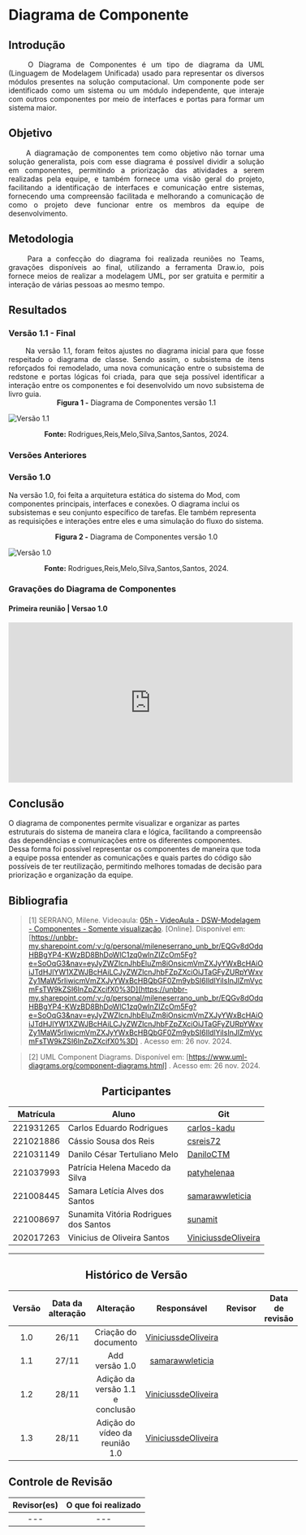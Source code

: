 # Diagrama de Componente

## Introdução 
<!--  
- **Apresente o tema do projeto ou estudo;**
- **Busque trazer referências no decorrer do texto;**
- Destaque a relevância do diagrama ou abordagem para a área de aplicação.
- Mencione brevemente os principais aspectos que serão abordados no documento.
-->

<div align="justify">&emsp;&emsp;
O Diagrama de Componentes é um tipo de diagrama da UML (Linguagem de Modelagem Unificada) usado para representar os diversos módulos presentes na solução computacional. Um componente pode ser identificado como um sistema ou um módulo independente, que interaje com outros componentes por meio de interfaces e portas para formar um sistema maior.
</div>

## Objetivo
<!--  
- **Declare o que se pretende alcançar com o diagrama em projetos no geral; Busque referenciar!**
- **Declare o que se pretende alcançar com o diagrama para equipe neste contexto;**
- **Destaque os resultados esperados, como soluções para problemas, melhorias no entendimento ou suporte à tomada de decisões.**
-->

<div align="justify">&emsp;&emsp;
A diagramação de componentes tem como objetivo não tornar uma solução generalista, pois com esse diagrama é possível dividir a solução em componentes, permitindo a priorização das atividades a serem realizadas pela equipe, e também fornece uma visão geral do projeto, facilitando a identificação de interfaces e comunicação entre sistemas, fornecendo uma compreensão facilitada e melhorando a comunicação de como o projeto deve funcionar entre os membros da equipe de desenvolvimento.
</div>

## Metodologia
<!--  
- **Explique o processo utilizado para desenvolver o trabalho. COMO foi feito?**
- **Descreva as ferramentas, técnicas ou referências utilizadas na construção do diagrama ou solução. Se houver alguma ferramenta específica determinada pela professora, a sugestão é usá-la sendo em qualquer etapa do processo. Podem começar com uma ferramenta que já são familiarizados e depois explorar outras ferramentas.**
- Se desejarem, podem citar os desafios encontrados seguindo a metodologia, propostas de melhoria, etc.
-->

<div align="justify">&emsp;&emsp;
Para a confecção do diagrama foi realizada reuniões no Teams, gravações disponíveis ao final, utilizando a ferramenta Draw.io, pois fornece meios de realizar a modelagem UML, por ser gratuita e permitir a interação de várias pessoas ao mesmo tempo.
</div>

## Resultados
<!--  
- **Apresente o produto final, como o diagrama ou solução desenvolvida.** 
- **Desenvolva ao menos um parágrafo referenciando a figura**
- **Adicione "Figura 1 - Título da Figura/Quadro/Tabela" acima e "Fonte: " abaixo dela**
- Destaque os pontos principais ou insights obtidos durante o processo.
- **APRESENTE AS VERSÕES DO DIAGRAMA!! Podem usar o formato abaixo para poluir menos a página**
-->
### Versão 1.1 - Final
<div align="justify">&emsp;&emsp;
Na versão 1.1, foram feitos ajustes no diagrama inicial para que fosse respeitado o diagrama de classe. Sendo assim, o subsistema de itens reforçados foi remodelado, uma nova comunicação entre o subsistema de redstone e portas lógicas foi criada, para que seja possível identificar a interação entre os componentes e foi desenvolvido um novo subsistema de livro guia.

<center><b>Figura 1 -</b> Diagrama de Componentes versão 1.1</center>

![Versão 1.1](../../assets/componentes2.png)

<center><b>Fonte:</b> Rodrigues,Reis,Melo,Silva,Santos,Santos, 2024.</center>
</div>

### Versões Anteriores

### Versão 1.0

Na versão 1.0, foi feita a arquitetura estática do sistema do Mod, com componentes principais, interfaces e conexões. O diagrama inclui os subsistemas e seu conjunto específico de tarefas. Ele também representa as requisições e interações entre eles e uma simulação do fluxo do sistema.

<center><b>Figura 2 -</b> Diagrama de Componentes versão 1.0</center>

![Versão 1.0](../../assets/componentes.png)

<center><b>Fonte:</b> Rodrigues,Reis,Melo,Silva,Santos,Santos, 2024.</center>

### Gravações do Diagrama de Componentes

#### Primeira reunião | Versao 1.0 
<iframe width="560" height="315" src="https://www.youtube.com/embed/AZiR3iqjQsk?si=ZCp7ScixGuM7auxQ" title="YouTube video player" frameborder="0" allow="accelerometer; autoplay; clipboard-write; encrypted-media; gyroscope; picture-in-picture; web-share" referrerpolicy="strict-origin-when-cross-origin" allowfullscreen></iframe>


## Conclusão
<!--  
-   **Resuma os pontos principais do trabalho.**
-   **Avalie se os objetivos foram alcançados e o impacto do trabalho.**
-   **Apresente perspectivas para melhorias ou trabalhos futuros.**
-->

O diagrama de componentes permite visualizar e organizar as partes estruturais do sistema de maneira clara e lógica, facilitando a compreensão das dependências e comunicações entre os diferentes componentes. Dessa forma foi possível representar os componentes de maneira que toda a equipe possa entender as comunicações e quais partes do código são possíveis de ter reutilização, permitindo melhores tomadas de decisão para priorização e organização da equipe. 

## Bibliografia 

<!-- - **Altere!**-->

> [1] SERRANO, Milene. Videoaula: [05h - VideoAula - DSW-Modelagem - Componentes - Somente visualização](https://unbbr-my.sharepoint.com/:v:/g/personal/mileneserrano_unb_br/EQGv8dOdqHBBgYP4-KWzBD8BhDoWlC1zq0wInZIZcOm5Fg?e=SoOqG3&nav=eyJyZWZlcnJhbEluZm8iOnsicmVmZXJyYWxBcHAiOiJTdHJlYW1XZWJBcHAiLCJyZWZlcnJhbFZpZXciOiJTaGFyZURpYWxvZy1MaW5rIiwicmVmZXJyYWxBcHBQbGF0Zm9ybSI6IldlYiIsInJlZmVycmFsTW9kZSI6InZpZXcifX0%3D). [Online]. Disponível em: [https://unbbr-my.sharepoint.com/:v:/g/personal/mileneserrano_unb_br/EQGv8dOdqHBBgYP4-KWzBD8BhDoWlC1zq0wInZIZcOm5Fg?e=SoOqG3&nav=eyJyZWZlcnJhbEluZm8iOnsicmVmZXJyYWxBcHAiOiJTdHJlYW1XZWJBcHAiLCJyZWZlcnJhbFZpZXciOiJTaGFyZURpYWxvZy1MaW5rIiwicmVmZXJyYWxBcHBQbGF0Zm9ybSI6IldlYiIsInJlZmVycmFsTW9kZSI6InZpZXcifX0%3D](https://unbbr-my.sharepoint.com/:v:/g/personal/mileneserrano_unb_br/EQGv8dOdqHBBgYP4-KWzBD8BhDoWlC1zq0wInZIZcOm5Fg?e=SoOqG3&nav=eyJyZWZlcnJhbEluZm8iOnsicmVmZXJyYWxBcHAiOiJTdHJlYW1XZWJBcHAiLCJyZWZlcnJhbFZpZXciOiJTaGFyZURpYWxvZy1MaW5rIiwicmVmZXJyYWxBcHBQbGF0Zm9ybSI6IldlYiIsInJlZmVycmFsTW9kZSI6InZpZXcifX0%3D) . Acesso em: 26 nov. 2024.

> [2] UML Component Diagrams. Disponível em: [https://www.uml-diagrams.org/component-diagrams.html] . Acesso em: 26 nov. 2024.


<center>

## Participantes

</center>

<!-- de preferência: em ordem alfabética, seguindo o exemplo: -->

<div style="margin: 0 auto; width: fit-content;">

| Matrícula | Aluno                                 | Git                                                           |
| --------- | ------------------------------------- | ------------------------------------------------------------- |
| 221931265 | Carlos Eduardo Rodrigues              | [carlos-kadu](https://github.com/carlos-kadu)                 |
| 221021886 | Cássio Sousa dos Reis                 | [csreis72](https://github.com/csreis72)                       |
| 221031149 | Danilo César Tertuliano Melo          | [DaniloCTM](https://github.com/DaniloCTM)                     |
| 221037993 | Patrícia Helena Macedo da Silva       | [patyhelenaa](https://github.com/patyhelenaa)                 |
| 221008445 | Samara Letícia Alves dos Santos       | [samarawwleticia](https://github.com/samarawwleticia)         |
| 221008697 | Sunamita Vitória Rodrigues dos Santos | [sunamit](https://github.com/sunamit)                         |
| 202017263 | Vinicius de Oliveira Santos           | [ViniciussdeOliveira](https://github.com/ViniciussdeOliveira) |

</div>

---

<center>

## Histórico de Versão

</center>

<!-- Lembre de alterar a data -->

<div style="margin: 0 auto; width: fit-content;">

| Versão | Data da alteração |            Alteração            |                  Responsável                  |                      Revisor                       | Data de revisão |
| :----: | :---------------: | :-----------------------------: | :-------------------------------------------: | :------------------------------------------------: | :-------------: |
|  1.0   |       26/11       |      Criação do documento       | [ViniciussdeOliveira](https://github.com/ViniciussdeOliveira)  |      
|  1.1   |       27/11       |          Add versão 1.0         | [samarawwleticia](https://github.com/samarawwleticia) |
|  1.2   |       28/11       |      Adição da versão 1.1 e conclusão       | [ViniciussdeOliveira](https://github.com/ViniciussdeOliveira)  |      
|  1.3   |       28/11       |      Adição do vídeo da reunião 1.0       | [ViniciussdeOliveira](https://github.com/ViniciussdeOliveira)  |      
</div>

## Controle de Revisão

|                        Revisor(es)                        |                                             O que foi realizado                                             |
|:---------------------------------------------------------:|:-----------------------------------------------------------------------------------------------------------:|
| --- | --- |